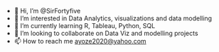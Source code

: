 - 👋 Hi, I’m @SirFortyfive
- 👀 I’m interested in Data Analytics, visualizations and data modelling
- 🌱 I’m currently learning R, Tableau, Python, SQL
- 💞️ I’m looking to collaborate on Data Viz and modelling projects
- 📫 How to reach me ayoze2020@yahoo.com

<!---
SirFortyfive/SirFortyfive is a ✨ special ✨ repository because its `README.md` (this file) appears on your GitHub profile.
You can click the Preview link to take a look at your changes.
--->
